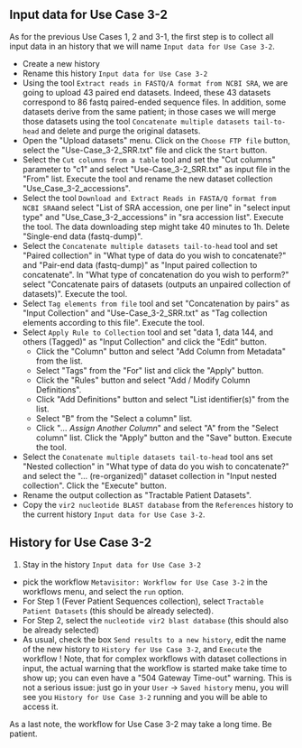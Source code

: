 ## Input data for Use Case 3-2

As for the previous Use Cases 1, 2 and 3-1, the first step is to collect all input data in an history that we will name `Input data for Use Case 3-2`. 

- Create a new history
- Rename this history `Input data for Use Case 3-2`
- Using the tool `Extract reads in FASTQ/A format from NCBI SRA`, we are going to upload 43 paired end datasets. Indeed, these 43 datasets correspond to 86 fastq paired-ended sequence files. In addition, some datasets derive from the same patient; in those cases we will merge those datasets using the tool `Concatenate multiple datasets tail-to-head` and delete and purge the original datasets.
- Open the "Upload datasets" menu. Click on the `Choose FTP file` button, select the "Use-Case_3-2_SRR.txt" file and click the `Start` button.
- Select the `Cut columns from a table` tool and set the "Cut columns" parameter to "c1" and select "Use-Case_3-2_SRR.txt" as input file in the "From" list. Execute the tool and rename the new dataset collection "Use_Case_3-2_accessions".
- Select the tool `Download and Extract Reads in FASTA/Q format from NCBI SRA`and select "List of SRA accession, one per line" in "select input type" and "Use_Case_3-2_accessions" in "sra accession list". Execute the tool. The data downloading step might take 40 minutes to 1h. Delete "Single-end data (fastq-dump)".
- Select the `Concatenate multiple datasets tail-to-head` tool and set "Paired collection" in "What type of data do you wish to concatenate?" and "Pair-end data (fastq-dump)" as "Input paired collection to concatenate". In "What type of concatenation do you wish to perform?" select "Concatenate pairs of datasets (outputs an unpaired collection of datasets)". Execute the tool.
- Select `Tag elements from file` tool and set "Concatenation by pairs" as "Input Collection" and "Use-Case_3-2_SRR.txt" as "Tag collection elements according to this file". Execute the tool.
- Select `Apply Rule to Collection` tool and set "data 1, data 144, and others (Tagged)" as "Input Collection" and click the "Edit" button.
    - Click the "Column" button and select "Add Column from Metadata" from the list.
    - Select "Tags" from the "For" list and click the "Apply" button.
    - Click the "Rules" button and select "Add / Modify Column Definitions".
    - Click "Add Definitions" button and select "List identifier(s)" from the list.
    - Select "B" from the "Select a column" list.
    - Click "*... Assign Another Column*" and select "A" from the "Select column" list. Click the "Apply" button and the "Save" button. Execute the tool.
- Select the `Conatenate multiple datasets tail-to-head` tool ans set "Nested collection" in "What type of data do you wish to concatenate?" and select the "... (re-organized)" dataset collection in "Input nested collection". Click the "Execute" button.
- Rename the output collection as "Tractable Patient Datasets".
- Copy the `vir2 nucleotide BLAST database` from the `References` history to the current history `Input data for Use Case 3-2`.

## History for Use Case 3-2
1. Stay in the history `Input data for Use Case 3-2`
- pick the workflow `Metavisitor: Workflow for Use Case 3-2` in the workflows menu, and select the `run` option.
- For Step 1 (Fever Patient Sequences collection), select `Tractable Patient Datasets` (this should be already selected).
- For Step 2, select the `nucleotide vir2 blast database` (this should also be already selected)
- As usual, check the box `Send results to a new history`, edit the name of the new history to `History for Use Case 3-2`, and `Execute` the workflow ! Note, that for complex workflows with dataset collections in input, the actual warning that the workflow is started make take time to show up; you can even have a "504 Gateway Time-out" warning. This is not a serious issue: just go in your `User` -> `Saved history` menu, you will see you `History for Use Case 3-2` running and you will be able to access it.

As a last note, the workflow for Use Case 3-2 may take a long time. Be patient.
